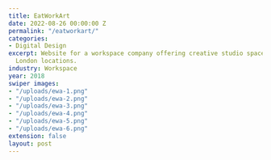 ```yaml
---
title: EatWorkArt
date: 2022-08-26 00:00:00 Z
permalink: "/eatworkart/"
categories:
- Digital Design
excerpt: Website for a workspace company offering creative studio spaces across several
  London locations.
industry: Workspace
year: 2018
swiper images:
- "/uploads/ewa-1.png"
- "/uploads/ewa-2.png"
- "/uploads/ewa-3.png"
- "/uploads/ewa-4.png"
- "/uploads/ewa-5.png"
- "/uploads/ewa-6.png"
extension: false
layout: post
---
```


